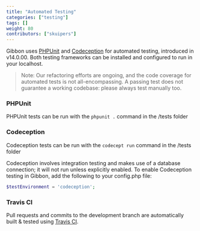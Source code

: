 ```yaml
---
title: "Automated Testing"
categories: ["testing"]
tags: []
weight: 80
contributors: ["skuipers"]
---
```


Gibbon uses [PHPUnit](https://phpunit.de/) and [Codeception](https://codeception.com/) for automated testing, introduced in v14.0.00. Both testing frameworks can be installed and configured to run in your localhost.

> Note: Our refactoring efforts are ongoing, and the code coverage for automated tests is not all-encompassing. A passing test does not guarantee a working codebase: please always test manually too.

### PHPUnit ###
PHPUnit tests can be run with the `phpunit .` command in the /tests folder

### Codeception ###
Codeception tests can be run with the `codecept run` command in the /tests folder

Codeception involves integration testing and makes use of a database connection; it will not run unless explicitly enabled. To enable Codeception testing in Gibbon, add the following to your config.php file:

```php
$testEnvironment = 'codeception';
```

### Travis CI ###

Pull requests and commits to the development branch are automatically built & tested using [Travis CI](https://travis-ci.org/GibbonEdu/core).
